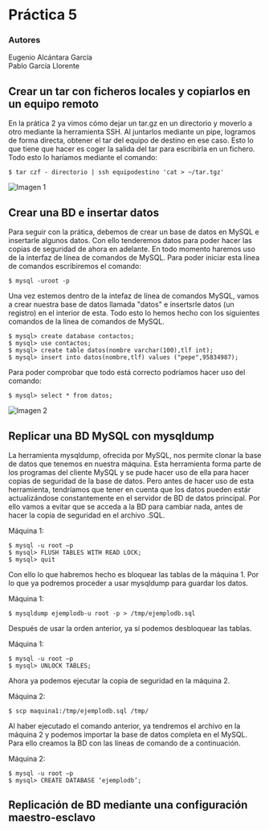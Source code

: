 # Práctica 5
### Autores
Eugenio Alcántara García  
Pablo García Llorente

## Crear un tar con ficheros locales y copiarlos en un equipo remoto
En la prática 2 ya vimos cómo dejar un tar.gz en un directorio y moverlo a otro mediante la herramienta SSH. Al juntarlos mediante un pipe, logramos de forma directa, obtener el tar del equipo de destino en ese caso. Esto lo que tiene que hacer es coger la salida del tar para escribirla en un fichero. Todo esto lo haríamos mediante el comando: 

    $ tar czf - directorio | ssh equipodestino 'cat > ~/tar.tgz'
    
![Imagen 1](./imagenes/imagen_1.PNG)    

## Crear una BD e insertar datos
Para seguir con la prática, debemos de crear un base de datos en MySQL e insertarle algunos datos. Con ello tenderemos datos para poder hacer las copias de seguridad de ahora en adelante. En todo momento haremos uso de la interfaz de línea de comandos de MySQL. Para poder iniciar esta línea de comandos escribiremos el comando:

    $ mysql -uroot -p
    
Una vez estemos dentro de la intefaz de línea de comandos MySQL, vamos a crear nuestra base de datos llamada "datos" e insertsrle datos (un registro) en el interior de esta. Todo esto lo hemos hecho con los siguientes comandos de la línea de comandos de MySQL. 

    $ mysql> create database contactos;
    $ mysql> use contactos;
    $ mysql> create table datos(nombre varchar(100),tlf int);
    $ mysql> insert into datos(nombre,tlf) values ("pepe",95834987);
    
Para poder comprobar que todo está correcto podríamos hacer uso del comando:

    $ mysql> select * from datos;
    
![Imagen 2](./imagenes/imagen_2.PNG)        

## Replicar una BD MySQL con mysqldump
La herramienta mysqldump, ofrecida por MySQL, nos permite clonar la base de datos que tenemos en nuestra máquina. Esta herramienta forma parte de los programas del cliente MySQL y se pude hacer uso de ella para hacer copias de seguridad de la base de datos. Pero antes de hacer uso de esta herramienta, tendríamos que tener en cuenta que los datos pueden estár actualizándose constantemente en el servidor de BD de datos principal. Por ello vamos a evitar que se acceda a la BD para cambiar nada, antes de hacer la copia de seguridad en el archivo .SQL. 

Máquina 1:

    $ mysql -u root –p
    $ mysql> FLUSH TABLES WITH READ LOCK;
    $ mysql> quit
    
Con ello lo que habremos hecho es bloquear las tablas de la máquina 1. Por lo que ya podremos proceder a usar mysqldump para guardar los datos. 

Máquina 1:
    
    $ mysqldump ejemplodb-u root -p > /tmp/ejemplodb.sql
    
Después de usar la orden anterior, ya sí podemos desbloquear las tablas. 

Máquina 1:

    $ mysql -u root –p
    $ mysql> UNLOCK TABLES; 
    
Ahora ya podemos ejecutar la copia de seguridad en la máquina 2. 

Máquina 2:

    $ scp maquina1:/tmp/ejemplodb.sql /tmp/
    
Al haber ejecutado el comando anterior, ya tendremos el archivo en la máquina 2 y podemos importar la base de datos completa en el MySQL. Para ello creamos la BD con las líneas de comando de a continuación. 

Máquina 2: 

    $ mysql -u root –p
    $ mysql> CREATE DATABASE ‘ejemplodb’;
    




## Replicación de BD mediante una configuración maestro-esclavo



 


